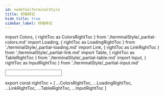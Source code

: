 ```yaml
---
id: nodeToolTerminalStyle
title: 终端样式
hide_title: true
sidebar_label: 终端样式
---
```


import Colors, { rightToc as ColorsRightToc } from './terminalStyle/_partial-colors.md'
import Loading, { rightToc as LoadingRightToc } from './terminalStyle/_partial-loading.md'
import Link, { rightToc as LinkRightToc } from './terminalStyle/_partial-link.md'
import Table, { rightToc as TableRightToc } from './terminalStyle/_partial-table.md'
import Input, { rightToc as InputRightToc } from './terminalStyle/_partial-input.md'

<Colors />
<Loading />
<Link />
<Table />
<Input />

export const rightToc = [
  ...ColorsRightToc,
  ...LoadingRightToc,
  ...LinkRightToc,
  ...TableRightToc,
  ...InputRightToc
]
